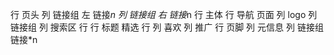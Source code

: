 行 页头
    列 链接组 左
        链接*n
    列 链接组 右
        链接*n
行 主体
    行 导航 页面
        列 logo
        列 链接组
        列 搜索区
    行 
        行 标题 精选
        行 
            列 喜欢
            列 推广
行 页脚
    列 元信息
    列 链接组
        链接*n